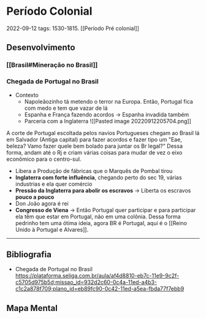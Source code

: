 # Período Colonial
2022-09-12
tags: 1530-1815. [[Período Pré colonial]]

## Desenvolvimento

### [[Brasil#Mineração no Brasil]]

### Chegada de Portugal no Brasil

* Contexto
	* Napoleãozinho tá metendo o terror na Europa. Então, Portugal fica com medo e tem que vazar de lá
	* Espanha e França fazendo acordos → Espanha invadida também
	* Parceria com a Inglaterra
![[Pasted image 20220912205704.png]]

A corte de Portugal escoltada pelos navios Portugueses chegam ao Brasil lá em Salvador (Antiga capital) para fazer acordos e fazer tipo um "Eae, beleza? Vamo fazer quele bem bolado para juntar os Br legal?"
Dessa forma, andam até o Rj e criam várias coisas para mudar de vez o eixo econômico para o centro-sul.
* Libera a Produção de fábricas que o Marquês de Pombal tirou
* **Inglaterra com forte influência**, chegando perto do sec 19, várias industrias e ela quer comércio
* **Pressão da Inglaterra para abolir os escravos** → Liberta os escravos **pouco a pouco**
* Don João agora é rei
* **Congresso de Viena** → Então Portugal quer participar e para participar ela têm que estar em Portugal, não em uma colônia. Dessa forma pedrinho tem uma ótima ideia, agora BR é Portugal, aqui é o [[Reino Unido à Portugal e Alvares]].

-----------------------------------------------
## Bibliografia

* Chegada de Portugal no Brasil
https://plataforma.seliga.com.br/aula/af4d8810-eb7c-11e9-9c2f-c5705d975b5d;missao_id=932d2c60-0c4a-11ed-a4b3-c1c2a878f709;plano_id=eb89fc90-0c42-11ed-a5ea-fbda77f7ebb9

## Mapa Mental